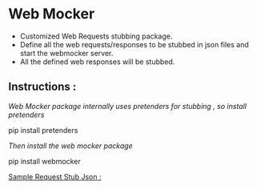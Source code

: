 # Web Mocker

<ul><li>Customized Web Requests stubbing package. 
<li>Define all the web requests/responses to be stubbed in json files and start the webmocker server.
<li>All the defined web responses will be stubbed.</ul>

<h2>Instructions :</h2>

<i> Web Mocker package internally uses pretenders for stubbing , so install pretenders</i>

pip install pretenders

<i> Then install the web mocker package </i>

pip install webmocker


<u><a href="https://github.com/sheltonpaul89/webmocker/blob/master/webmocker/web_stubs/stubs.json">Sample Request Stub Json</a> :</u>
